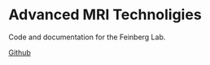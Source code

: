 
<html>
<body>
<h1>Advanced MRI Technoligies</h1>
<p>Code and documentation for the Feinberg Lab.</p>
<a href=https://github.com/AdvancedMRI>Github</a>
</body>
</html>
